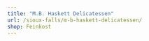 ```yaml
---
title: "M.B. Haskett Delicatessen"
url: /sioux-falls/m-b-haskett-delicatessen/
shop: Feinkost
---
```

